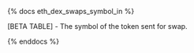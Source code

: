 {% docs eth_dex_swaps_symbol_in %}

[BETA TABLE] - The symbol of the token sent for swap.

{% enddocs %}